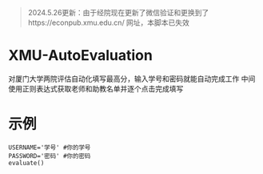 > 2024.5.26更新：由于经院现在更新了微信验证和更换到了https://econpub.xmu.edu.cn/  网址，本脚本已失效

# XMU-AutoEvaluation
对厦门大学两院评估自动化填写最高分，输入学号和密码就能自动完成工作
中间使用正则表达式获取老师和助教名单并逐个点击完成填写
# 示例
```
USERNAME='学号' #你的学号
PASSWORD='密码' #你的密码
evaluate()
```
